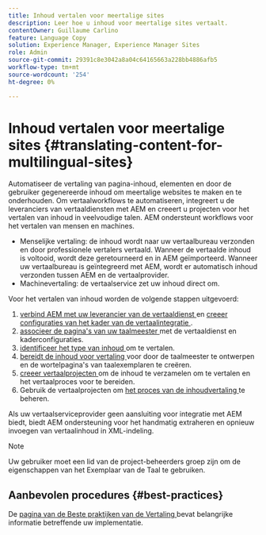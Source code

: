 ```yaml
---
title: Inhoud vertalen voor meertalige sites
description: Leer hoe u inhoud voor meertalige sites vertaalt.
contentOwner: Guillaume Carlino
feature: Language Copy
solution: Experience Manager, Experience Manager Sites
role: Admin
source-git-commit: 29391c8e3042a8a04c64165663a228bb4886afb5
workflow-type: tm+mt
source-wordcount: '254'
ht-degree: 0%

---
```


# Inhoud vertalen voor meertalige sites {#translating-content-for-multilingual-sites}

Automatiseer de vertaling van pagina-inhoud, elementen en door de gebruiker gegenereerde inhoud om meertalige websites te maken en te onderhouden. Om vertaalworkflows te automatiseren, integreert u de leveranciers van vertaaldiensten met AEM en creeert u projecten voor het vertalen van inhoud in veelvoudige talen. AEM ondersteunt workflows voor het vertalen van mensen en machines.

* Menselijke vertaling: de inhoud wordt naar uw vertaalbureau verzonden en door professionele vertalers vertaald. Wanneer de vertaalde inhoud is voltooid, wordt deze geretourneerd en in AEM geïmporteerd. Wanneer uw vertaalbureau is geïntegreerd met AEM, wordt er automatisch inhoud verzonden tussen AEM en de vertaalprovider.
* Machinevertaling: de vertaalservice zet uw inhoud direct om.

Voor het vertalen van inhoud worden de volgende stappen uitgevoerd:

1. [ verbind AEM met uw leverancier van de vertaaldienst ](/help/sites-administering/tc-tic.md#connecting-to-a-translation-service-provider) en [ creeer configuraties van het kader van de vertaalintegratie ](/help/sites-administering/tc-tic.md).
1. [ associeer de pagina&#39;s van uw taalmeester ](/help/sites-administering/tc-tic.md#configuring-pages-for-translation) met de vertaaldienst en kaderconfiguraties.
1. [ identificeer het type van inhoud ](/help/sites-administering/tc-rules.md) om te vertalen.
1. [ bereidt de inhoud voor vertaling ](/help/sites-administering/tc-prep.md) voor door de taalmeester te ontwerpen en de wortelpagina&#39;s van taalexemplaren te creëren.
1. [ creeer vertaalprojecten ](/help/sites-administering/tc-manage.md) om de inhoud te verzamelen om te vertalen en het vertaalproces voor te bereiden.
1. Gebruik de vertaalprojecten om [ het proces van de inhoudvertaling ](/help/sites-administering/tc-manage.md) te beheren.

Als uw vertaalserviceprovider geen aansluiting voor integratie met AEM biedt, biedt AEM ondersteuning voor het handmatig extraheren en opnieuw invoegen van vertaalinhoud in XML-indeling.

>[!NOTE]
>
>Uw gebruiker moet een lid van de project-beheerders groep zijn om de eigenschappen van het Exemplaar van de Taal te gebruiken.

## Aanbevolen procedures {#best-practices}

De [ pagina van de Beste praktijken van de Vertaling ](/help/sites-administering/tc-bp.md) bevat belangrijke informatie betreffende uw implementatie.
